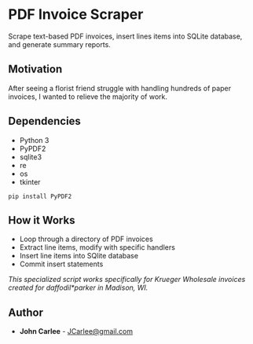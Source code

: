 # PDF Invoice Scraper
Scrape text-based PDF invoices, insert lines items into SQLite database, and generate summary reports.

## Motivation
After seeing a florist friend struggle with handling hundreds of paper invoices, I wanted to relieve the majority of work.

## Dependencies
* Python 3
* PyPDF2
* sqlite3
* re
* os
* tkinter

```
pip install PyPDF2
```

## How it Works
* Loop through a directory of PDF invoices
* Extract line items, modify with specific handlers
* Insert line items into SQlite database
* Commit insert statements

_This specialized script works specifically for Krueger Wholesale invoices created for daffodil*parker in Madison, WI._
## Author

* **John Carlee** - JCarlee@gmail.com
